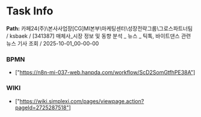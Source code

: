 # Task Info

**Path:** 카페24(주)\본사사업장\[CG]MI본부\마케팅센터\성장전략그룹\그로스파트너팀 / ksbaek / [341387] 매체사_시장 정보 및 동향 분석 _ 뉴스 _ 틱톡, 바이트댄스 관련 뉴스 기사 조회 / 2025-10-01_00-00-00

### BPMN
- ["https://n8n-mi-037-web.hanpda.com/workflow/ScD2SomGtfhPE38A"]

### WIKI
- ["https://wiki.simplexi.com/pages/viewpage.action?pageId=2725287518"]

